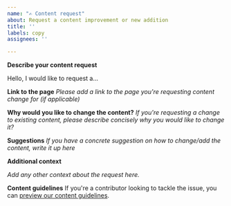 ```yaml
---
name: "✍️ Content request"
about: Request a content improvement or new addition
title: ''
labels: copy
assignees: ''

---
```


**Describe your content request**

Hello, I would like to request a...

**Link to the page**
_Please add a link to the page you're requesting content change for (if applicable)_

**Why would you like to change the content?**
_If you're requesting a change to existing content, please describe concisely why you would like to change it?_

**Suggestions**
_If you have a concrete suggestion on how to change/add the content, write it up here_

**Additional context**

_Add any other context about the request here._

**Content guidelines**
If you're a contributor looking to tackle the issue, you can [preview our content guidelines](https://bitcoin.design/guide/contribute/content-guidelines/).
